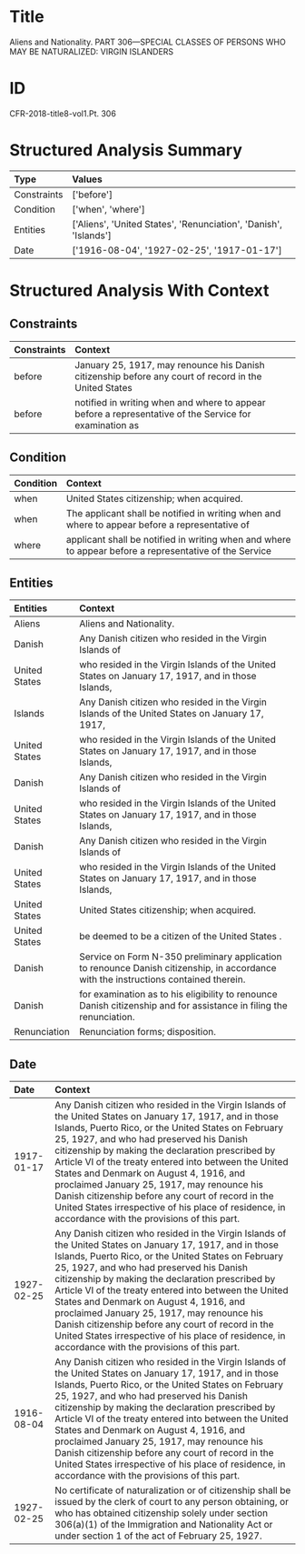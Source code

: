 # Title

 Aliens and Nationality. PART 306—SPECIAL CLASSES OF PERSONS WHO MAY BE NATURALIZED: VIRGIN ISLANDERS


# ID

 CFR-2018-title8-vol1.Pt. 306


# Structured Analysis Summary

| Type        | Values                                                           |
|:------------|:-----------------------------------------------------------------|
| Constraints | ['before']                                                       |
| Condition   | ['when', 'where']                                                |
| Entities    | ['Aliens', 'United States', 'Renunciation', 'Danish', 'Islands'] |
| Date        | ['1916-08-04', '1927-02-25', '1917-01-17']                       |


# Structured Analysis With Context

 


## Constraints

| Constraints   | Context                                                                                                |
|:--------------|:-------------------------------------------------------------------------------------------------------|
| before        | January 25, 1917, may renounce his Danish citizenship before any court of record in the United States  |
| before        | notified in writing when and where to appear before a representative of the Service for examination as |


## Condition

| Condition   | Context                                                                                                |
|:------------|:-------------------------------------------------------------------------------------------------------|
| when        | United States citizenship;  when  acquired.                                                            |
| when        | The applicant shall be notified in writing  when and where to appear before a representative of        |
| where       | applicant shall be notified in writing when and where to appear before a representative of the Service |


## Entities

| Entities      | Context                                                                                                                               |
|:--------------|:--------------------------------------------------------------------------------------------------------------------------------------|
| Aliens        | Aliens  and Nationality.                                                                                                              |
| Danish        | Any  Danish citizen who resided in the Virgin Islands of                                                                              |
| United States | who resided in the Virgin Islands of the United States on January 17, 1917, and in those Islands,                                     |
| Islands       | Any Danish citizen who resided in the Virgin  Islands of the United States on January 17, 1917,                                       |
| United States | who resided in the Virgin Islands of the United States on January 17, 1917, and in those Islands,                                     |
| Danish        | Any  Danish citizen who resided in the Virgin Islands of                                                                              |
| United States | who resided in the Virgin Islands of the United States on January 17, 1917, and in those Islands,                                     |
| Danish        | Any  Danish citizen who resided in the Virgin Islands of                                                                              |
| United States | who resided in the Virgin Islands of the United States on January 17, 1917, and in those Islands,                                     |
| United States | United States  citizenship; when acquired.                                                                                            |
| United States | be deemed to be a citizen of the United States .                                                                                      |
| Danish        | Service on Form N-350 preliminary application to renounce Danish  citizenship, in accordance with the instructions contained therein. |
| Danish        | for examination as to his eligibility to renounce Danish  citizenship and for assistance in filing the renunciation.                  |
| Renunciation  | Renunciation  forms; disposition.                                                                                                     |


## Date

| Date       | Context                                                                                                                                                                                                                                                                                                                                                                                                                                                                                                                                                                       |
|:-----------|:------------------------------------------------------------------------------------------------------------------------------------------------------------------------------------------------------------------------------------------------------------------------------------------------------------------------------------------------------------------------------------------------------------------------------------------------------------------------------------------------------------------------------------------------------------------------------|
| 1917-01-17 | Any Danish citizen who resided in the Virgin Islands of the United States on January 17, 1917, and in those Islands, Puerto Rico, or the United States on February 25, 1927, and who had preserved his Danish citizenship by making the declaration prescribed by Article VI of the treaty entered into between the United States and Denmark on August 4, 1916, and proclaimed January 25, 1917, may renounce his Danish citizenship before any court of record in the United States irrespective of his place of residence, in accordance with the provisions of this part. |
| 1927-02-25 | Any Danish citizen who resided in the Virgin Islands of the United States on January 17, 1917, and in those Islands, Puerto Rico, or the United States on February 25, 1927, and who had preserved his Danish citizenship by making the declaration prescribed by Article VI of the treaty entered into between the United States and Denmark on August 4, 1916, and proclaimed January 25, 1917, may renounce his Danish citizenship before any court of record in the United States irrespective of his place of residence, in accordance with the provisions of this part. |
| 1916-08-04 | Any Danish citizen who resided in the Virgin Islands of the United States on January 17, 1917, and in those Islands, Puerto Rico, or the United States on February 25, 1927, and who had preserved his Danish citizenship by making the declaration prescribed by Article VI of the treaty entered into between the United States and Denmark on August 4, 1916, and proclaimed January 25, 1917, may renounce his Danish citizenship before any court of record in the United States irrespective of his place of residence, in accordance with the provisions of this part. |
| 1927-02-25 | No certificate of naturalization or of citizenship shall be issued by the clerk of court to any person obtaining, or who has obtained citizenship solely under section 306(a)(1) of the Immigration and Nationality Act or under section 1 of the act of February 25, 1927.                                                                                                                                                                                                                                                                                                   |


